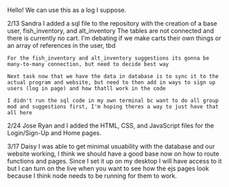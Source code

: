 Hello! We can use this as a log I suppose.

2/13 Sandra
    I added a sql file to the repository with the creation of a base user, fish_inventory, and alt_inventory
    The tables are not connected and there is currently no cart. I'm debating if we make carts their own things or an array of references in the user, tbd

    For the fish_inventory and alt_inventory suggestions its gonna be many-to-many connection, but need to decide best way

    Next task now that we have the data in database is to sync it to the actual program and website, but need to then add in ways to sign up users (log in page) and how thatll work in the code

    I didn't run the sql code in my own terminal bc want to do all group mod and suggestions first, I'm hoping theres a way to just have that all here

2/24 Jose
    Ryan and I added the HTML, CSS, and JavaScript files for the Login/Sign-Up and Home pages.


3/17 Daisy
    I was able to get minimal usuability with the database and our website working, I think we should have a good base now on how to route functions and pages. Since I set it up on my desktop I will have access to it but I can turn on the live when you want to see how the ejs pages look because I think node needs to be running for them to work. 